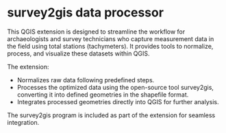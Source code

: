 # survey2gis data processor

This QGIS extension is designed to streamline the workflow for archaeologists and survey technicians who capture measurement data in the field using total stations (tachymeters). It provides tools to normalize, process, and visualize these datasets within QGIS.

The extension:

- Normalizes raw data following predefined steps.
- Processes the optimized data using the open-source tool survey2gis, converting it into defined geometries in the shapefile format.
- Integrates processed geometries directly into QGIS for further analysis.

The survey2gis program is included as part of the extension for seamless integration.
